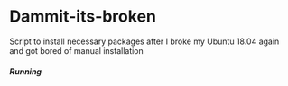 # Dammit-its-broken

Script to install necessary packages after I broke my Ubuntu 18.04 again and got bored of manual installation



##### Running

```bash chmod +x *

```

